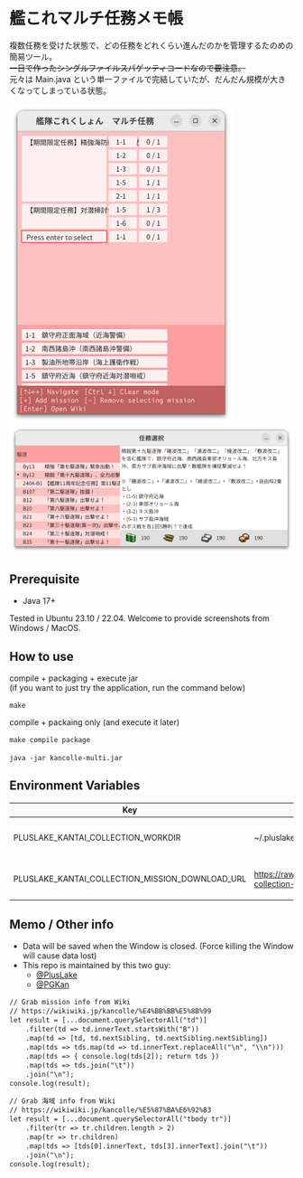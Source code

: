 # 艦これマルチ任務メモ帳

複数任務を受けた状態で、どの任務をどれくらい進んだのかを管理するたのめの簡易ツール。<br>
~~一日で作ったシングルファイルスパゲッティコードなので要注意。~~<br>
元々は Main.java という単一ファイルで完結していたが、だんだん規模が大きくなってしまっている状態。

![screenshot_0](screenshot_0.png)
![screenshot_1](screenshot_1.png)

## Prerequisite

- Java 17+

Tested in Ubuntu 23.10 / 22.04. Welcome to provide screenshots from Windows / MacOS.

## How to use

compile + packaging + execute jar<br>
(if you want to just try the application, run the command below)

```
make
```

compile + packaing only (and execute it later)

```
make compile package

java -jar kancolle-multi.jar
```


## Environment Variables

| Key                                             | Default Value when empty                                                                           | Description                    |
| ----------------------------------------------- | -------------------------------------------------------------------------------------------------- | ------------------------------ |
| PLUSLAKE_KANTAI_COLLECTION_WORKDIR              | ~/.pluslake/kankore/multithread/                                                                   | Home directory of this program |
| PLUSLAKE_KANTAI_COLLECTION_MISSION_DOWNLOAD_URL | https://raw.githubusercontent.com/PlusLake/kantai-collection-mulithread-mission/master/mission.tsv | Download link of mission data  |

## Memo / Other info

- Data will be saved when the Window is closed. (Force killing the Window will cause data lost)
- This repo is maintained by this two guy:
  - [@PlusLake](https://github.com/PlusLake)
  - [@PGKan](https://github.com/PGKan)

```
// Grab mission info from Wiki
// https://wikiwiki.jp/kancolle/%E4%BB%BB%E5%8B%99
let result = [...document.querySelectorAll("td")]
    .filter(td => td.innerText.startsWith("B"))
    .map(td => [td, td.nextSibling, td.nextSibling.nextSibling])
    .map(tds => tds.map(td => td.innerText.replaceAll("\n", "\\n")))
    .map(tds => { console.log(tds[2]); return tds })
    .map(tds => tds.join("\t"))
    .join("\n");
console.log(result);
```

```
// Grab 海域 info from Wiki
// https://wikiwiki.jp/kancolle/%E5%87%BA%E6%92%83
let result = [...document.querySelectorAll("tbody tr")]
    .filter(tr => tr.children.length > 2)
    .map(tr => tr.children)
    .map(tds => [tds[0].innerText, tds[3].innerText].join("\t"))
    .join("\n");
console.log(result);
```
